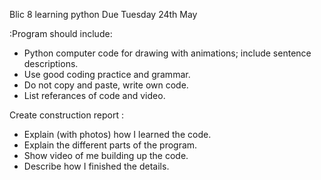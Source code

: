Blic 8 learning python
Due Tuesday 24th May

:Program should include:
- Python computer code for drawing with animations; include sentence descriptions.
- Use good coding practice and grammar.
- Do not copy and paste, write own code.
- List referances of code and video.

Create construction report :
- Explain (with photos) how I learned the code.
- Explain the different parts of the program.
- Show video of me building up the code.
- Describe how I finished the details.
